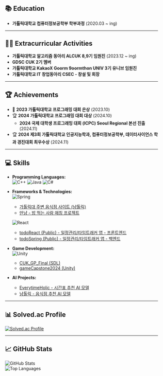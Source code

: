 ## 📚 Education  
- **가톨릭대학교 컴퓨터정보공학부 학부과정** (2020.03 ~ ing)  

---

## 👨‍💻 Extracurricular Activities  
- **가톨릭대학교 알고리즘 동아리 ALCUK 8,9기 임원진** (2023.12 ~ ing)  
- **GDSC CUK 2기 멤버** 
- **가톨릭대학교 KakaoX Goorm 9oormthon UNIV 3기 유니브 임원진**  
- **가톨릭대학교 IT 창업동아리 CSEC - 창설 및 회장**
---

## 🏆 Achievements  
- 🥈 **2023 가톨릭대학교 프로그래밍 대회 은상** (2023.10)  
- 🏆 **2024 가톨릭대학교 프로그래밍 대회 대상** (2024.10)  
  -  **2024 국제 대학생 프로그래밍 대회 (ICPC) Seoul Regional 본선 진출** (2024.11)
- 🏆 **2024 제3회 가톨릭대학교 인공지능학과, 컴퓨터정보공학부, 데이터사이언스 학과 경진대회 최우수상** (2024.11)  


---

## 💻 Skills  
- **Programming Languages:**  
  ![C++](https://img.shields.io/badge/C++-00599C?style=flat&logo=c%2B%2B&logoColor=white)
  ![Java](https://img.shields.io/badge/Java-007396?style=flat&logo=java&logoColor=white)
  ![C#](https://img.shields.io/badge/C%23-239120?style=flat&logo=c-sharp&logoColor=white)

- **Frameworks & Technologies:**  
  ![Spring](https://img.shields.io/badge/Spring-6DB33F?style=flat&logo=spring&logoColor=white)
    - [가톨릭대 주변 음식점 사이트 (냠톨릭)](https://github.com/dfdfg42/nyum-tolic)
    - [만냠 - 밥 먹는 사람 매칭 프로젝트](https://github.com/dfdfg42/CatholicTableMatching)
  
  ![React](https://img.shields.io/badge/React-61DAFB?style=flat&logo=react&logoColor=black)
    - [todoReact (Public) - 일정관리/타임트래커 앱 - 프론트엔드](https://github.com/dfdfg42/todoReact)
    - [todoSpring (Public) - 일정관리/타임트래커 앱 - 백엔드](https://github.com/dfdfg42/todoSpring)

- **Game Development:**  
  ![Unity](https://img.shields.io/badge/Unity-000000?style=flat&logo=unity&logoColor=white)
    - [CUK_GP_Final (SDL)](https://github.com/dfdfg42/CUK_GP_Final)
    - [gameCapstone2024 (Unity)](https://github.com/dfdfg42/gameCapstone2024)

- **AI Projects:**
    - [EverytimeHolic - 시간표 추천 AI 모델](https://github.com/dfdfg42/EverytimeHolic)
    - [냠톨릭 - 음식점 추천 AI 모델](https://github.com/dfdfg42/numtolic_recommend)

---

## 📊 Solved.ac Profile  
[![Solved.ac Profile](http://mazassumnida.wtf/api/v2/generate_badge?boj=dfdfg1)](https://solved.ac/dfdfg1)

---

## 📈 GitHub Stats  
![GitHub Stats](https://github-readme-stats.vercel.app/api?username=dfdfg42&show_icons=true&theme=radical)  
![Top Languages](https://github-readme-stats.vercel.app/api/top-langs/?username=dfdfg42&layout=compact&theme=radical)  
